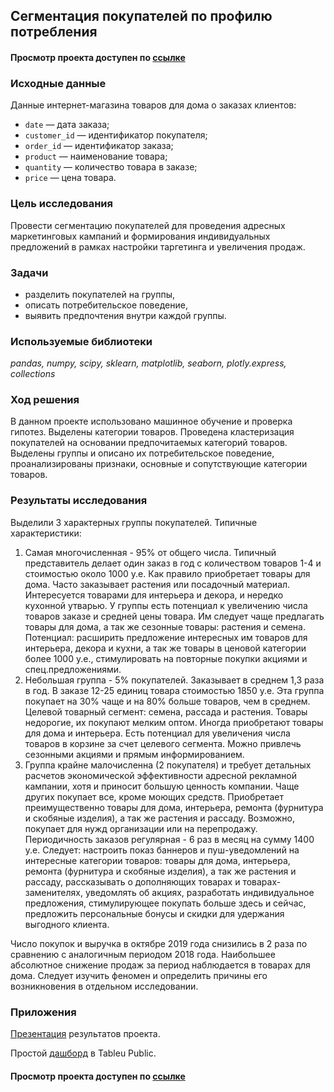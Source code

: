 ## Сегментация покупателей по профилю потребления
#### Просмотр проекта доступен по [ссылке](https://nbviewer.jupyter.org/github/Irrichie/yandex-praktikum-projects/blob/d3d357cba799a6c3a6d721eac7c680ff7fd43c21/12-E-commerce-cluster-analysis/E-commerce%20cluster%20analysis.ipynb) 
### Исходные данные
Данные интернет-магазина товаров для дома о заказах клиентов:
- `date` — дата заказа;
- `customer_id` — идентификатор покупателя;
- `order_id` — идентификатор заказа;
- `product` — наименование товара;
- `quantity` — количество товара в заказе;
- `price` — цена товара.

### Цель исследования

Провести сегментацию покупателей для проведения адресных маркетинговых кампаний и формирования индивидуальных предложений в рамках настройки таргетинга и увеличения продаж.

### Задачи
* разделить покупателей на группы, 
* описать потребительское поведение,
* выявить предпочтения внутри каждой группы. 

### Используемые библиотеки
*pandas, numpy, scipy, sklearn, matplotlib, seaborn, plotly.express, collections*

### Ход решения
В данном проекте использовано машинное обучение и проверка гипотез. Выделены категории товаров. Проведена кластеризация покупателей на основании предпочитаемых категорий товаров. Выделены группы и описано их потребительское поведение, проанализированы признаки, основные и сопутствующие категории товаров. 
### Результаты исследования
Выделили 3 характерных группы покупателей. Типичные характеристики:
1. Самая многочисленная - 95% от общего числа.  Типичный представитель делает один заказ в год с количеством товаров 1-4 и стоимостью около 1000 у.е. Как правило приобретает товары для дома. Часто заказывает растения или посадочный материал. Интересуется товарами для интерьера и декора, и нередко кухонной утварью. У группы есть потенциал к увеличению числа товаров заказе и средней цены товара. Им следует чаще предлагать товары для дома, а так же сезонные товары: растения и семена. Потенциал: расширить предложение интересных им товаров для интерьера, декора и кухни, а так же товары в ценовой категории более 1000 у.е., стимулировать на повторные покупки акциями и спец.предложениями.
2. Небольшая группа - 5% покупателей. Заказывает в среднем 1,3 раза в год. В заказе 12-25 единиц товара стоимостью 1850 у.е. Эта группа покупает на 30% чаще и на 80% больше товаров, чем в среднем. Целевой товарный сегмент: семена, рассада и растения. Товары недорогие, их покупают мелким оптом. Иногда приобретают товары для дома и интерьера. Есть потенциал для увеличения числа товаров в корзине за счет целевого сегмента. Можно привлечь сезонными акциями и прямым информированием. 
3. Группа крайне малочисленна (2 покупателя) и требует детальных расчетов экономической эффективности адресной рекламной кампании, хотя и приносит большую ценность компании. Чаще других покупает все, кроме моющих средств. Приобретает преимущественно товары для дома, интерьера, ремонта (фурнитура и скобяные изделия), а так же растения и рассаду. Возможно, покупает для нужд организации или на перепродажу. Периодичность заказов регулярная - 6 раз в месяц на сумму 1400 у.е. Следует: настроить показ баннеров и пуш-уведомлений на интересные категории товаров: товары для дома, интерьера, ремонта (фурнитура и скобяные изделия), а так же растения и рассаду, рассказывать о дополняющих товарах и товарах-заменителях, уведомлять об акциях, разработать индивидуальное предложения, стимулирующее покупать больше здесь и сейчас,
предложить персональные бонусы и скидки для удержания выгодного клиента.

Число покупок и выручка в октябре 2019 года снизились в 2 раза по сравнению с аналогичным периодом 2018 года. Наибольшее абсолютное снижение продаж за период наблюдается в товарах для дома. Следует изучить феномен и определить причины его возникновения в отдельном исследовании.

### Приложения
[Презентация](https://disk.yandex.ru/i/6DMDP92Q-1F4mA) результатов проекта.

Простой [дашборд](https://public.tableau.com/views/E_commerce_16295934614540/DashboardE_commerce?:language=en-US&publish=yes&:display_count=n&:origin=viz_share_link) в Tableu Public.

#### Просмотр проекта доступен по [ссылке](https://nbviewer.jupyter.org/github/Irrichie/yandex-praktikum-projects/blob/d3d357cba799a6c3a6d721eac7c680ff7fd43c21/12-E-commerce-cluster-analysis/E-commerce%20cluster%20analysis.ipynb) 
